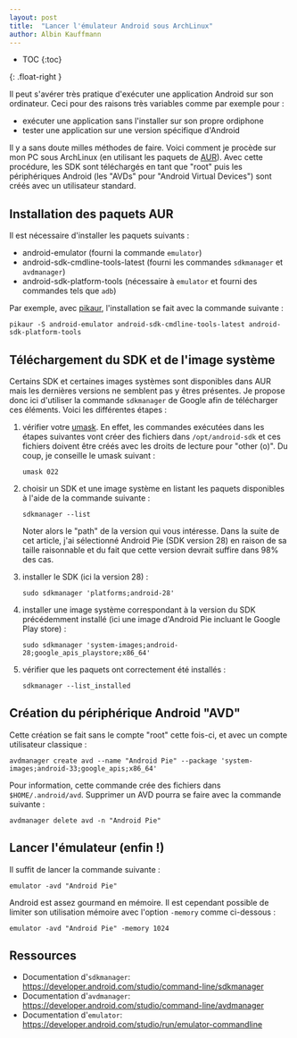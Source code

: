 ```yaml
---
layout: post
title:  "Lancer l'émulateur Android sous ArchLinux"
author: Albin Kauffmann
---
```


<div markdown="1">

* TOC
{:toc}

</div>{: .float-right }

Il peut s'avérer très pratique d'exécuter une application Android sur son ordinateur.
Ceci pour des raisons très variables comme par exemple pour :

- exécuter une application sans l'installer sur son propre ordiphone
- tester une application sur une version spécifique d'Android

Il y a sans doute milles méthodes de faire.
Voici comment je procède sur mon PC sous ArchLinux (en utilisant les paquets de [AUR](https://wiki.archlinux.org/title/Arch_User_Repository)).
Avec cette procédure, les SDK sont téléchargés en tant que "root" puis les périphériques Android (les "AVDs" pour "Android Virtual Devices") sont créés avec un utilisateur standard.

## Installation des paquets AUR

Il est nécessaire d'installer les paquets suivants :

- android-emulator (fourni la commande `emulator`)
- android-sdk-cmdline-tools-latest (fourni les commandes `sdkmanager` et `avdmanager`)
- android-sdk-platform-tools (nécessaire à `emulator` et fourni des commandes tels que `adb`)

Par exemple, avec [pikaur](https://aur.archlinux.org/packages/pikaur), l'installation se fait avec la commande suivante :

```shell
pikaur -S android-emulator android-sdk-cmdline-tools-latest android-sdk-platform-tools
```

## Téléchargement du SDK et de l'image système

Certains SDK et certaines images systèmes sont disponibles dans AUR mais les dernières versions ne semblent pas y êtres présentes.
Je propose donc ici d'utiliser la commande `sdkmanager` de Google afin de télécharger ces éléments.
Voici les différentes étapes :

1. vérifier votre [umask](https://wiki.archlinux.org/title/Umask).
  En effet, les commandes exécutées dans les étapes suivantes vont créer des fichiers dans `/opt/android-sdk` et ces fichiers doivent être créés avec les droits de lecture pour "other (o)".
  Du coup, je conseille le umask suivant :

    ```shell
    umask 022
    ```

1. choisir un SDK et une image système en listant les paquets disponibles à l'aide de la commande suivante :

    ```shell
    sdkmanager --list
    ```

    Noter alors le "path" de la version qui vous intéresse.
    Dans la suite de cet article, j'ai sélectionné Android Pie (SDK version 28) en raison de sa taille raisonnable et du fait que cette version devrait suffire dans 98% des cas.

1. installer le SDK (ici la version 28) :

    ```shell
    sudo sdkmanager 'platforms;android-28'
    ```

1. installer une image système correspondant à la version du SDK précédemment installé (ici une image d'Android Pie incluant le Google Play store) :

    ```shell
    sudo sdkmanager 'system-images;android-28;google_apis_playstore;x86_64'
    ```

1. vérifier que les paquets ont correctement été installés :

    ```shell
    sdkmanager --list_installed
    ```

## Création du périphérique Android "AVD"

Cette création se fait sans le compte "root" cette fois-ci, et avec un compte utilisateur classique :

```shell
avdmanager create avd --name "Android Pie" --package 'system-images;android-33;google_apis;x86_64'
```

Pour information, cette commande crée des fichiers dans `$HOME/.android/avd`.
Supprimer un AVD pourra se faire avec la commande suivante :

```shell
avdmanager delete avd -n "Android Pie"
```

## Lancer l'émulateur (enfin !)

Il suffit de lancer la commande suivante :

```shell
emulator -avd "Android Pie"
```

Android est assez gourmand en mémoire.
Il est cependant possible de limiter son utilisation mémoire avec l'option `-memory` comme ci-dessous :

```shell
emulator -avd "Android Pie" -memory 1024
```

## Ressources

* Documentation d'`sdkmanager`: <https://developer.android.com/studio/command-line/sdkmanager>
* Documentation d'`avdmanager`: <https://developer.android.com/studio/command-line/avdmanager>
* Documentation d'`emulator`: <https://developer.android.com/studio/run/emulator-commandline>

